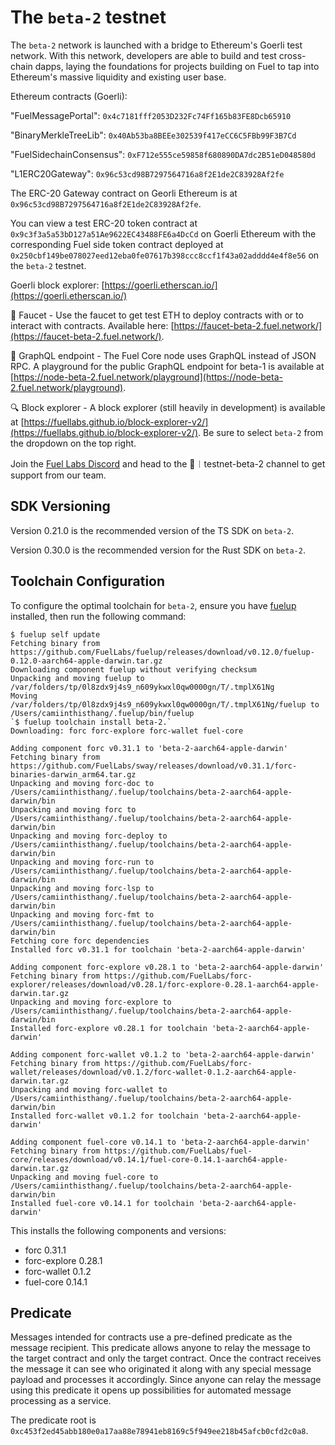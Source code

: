 # The `beta-2` testnet

The `beta-2` network is launched with a bridge to Ethereum's Goerli test network. With this network, developers are able to build and test cross-chain dapps, laying the foundations for projects building on Fuel to tap into Ethereum's massive liquidity and existing user base.

Ethereum contracts (Goerli):

"FuelMessagePortal": `0x4c7181fff2053D232Fc74Ff165b83FE8Dcb65910`

"BinaryMerkleTreeLib": `0x40Ab53ba8BEEe302539f417eCC6C5FBb99F3B7Cd`

"FuelSidechainConsensus": `0xF712e555ce59858f680890DA7dc2B51eD048580d`

"L1ERC20Gateway": `0x96c53cd98B7297564716a8f2E1de2C83928Af2fe`

The ERC-20 Gateway contract on Georli Ethereum is at `0x96c53cd98B7297564716a8f2E1de2C83928Af2fe`.

You can view a test ERC-20 token contract at `0x9c3f3a5a53bD127a51Ae9622EC43488FE6a4DcCd` on Goerli Ethereum with the corresponding Fuel side token contract deployed at `0x250cbf149be078027eed12eba0fe07617b398ccc8ccf1f43a02adddd4e4f8e56` on the `beta-2` testnet.

Goerli block explorer: [https://goerli.etherscan.io/](https://goerli.etherscan.io/)

🚰 Faucet - Use the faucet to get test ETH to deploy contracts with or to interact with contracts. Available here: [https://faucet-beta-2.fuel.network/](https://faucet-beta-2.fuel.network/).

📃 GraphQL endpoint - The Fuel Core node uses GraphQL instead of JSON RPC. A playground for the public GraphQL endpoint for beta-1 is available at [https://node-beta-2.fuel.network/playground](https://node-beta-2.fuel.network/playground).

🔍 Block explorer - A block explorer (still heavily in development) is available at [https://fuellabs.github.io/block-explorer-v2/](https://fuellabs.github.io/block-explorer-v2/). Be sure to select `beta-2` from the dropdown on the top right.

Join the [Fuel Labs Discord](https://discord.com/invite/fuelnetwork) and head to the 🧪︱testnet-beta-2 channel to get support from our team.

## SDK Versioning

Version 0.21.0 is the recommended version of the TS SDK on `beta-2`.  

Version 0.30.0 is the recommended version for the Rust SDK on `beta-2`.

## Toolchain Configuration

To configure the optimal toolchain for `beta-2`, ensure you have [fuelup](https://fuellabs.github.io/fuelup/v0.12.0/) installed, then run the following command:

```console
$ fuelup self update
Fetching binary from https://github.com/FuelLabs/fuelup/releases/download/v0.12.0/fuelup-0.12.0-aarch64-apple-darwin.tar.gz
Downloading component fuelup without verifying checksum
Unpacking and moving fuelup to /var/folders/tp/0l8zdx9j4s9_n609ykwxl0qw0000gn/T/.tmplX61Ng
Moving /var/folders/tp/0l8zdx9j4s9_n609ykwxl0qw0000gn/T/.tmplX61Ng/fuelup to /Users/camiinthisthang/.fuelup/bin/fuelup
`$ fuelup toolchain install beta-2.`
Downloading: forc forc-explore forc-wallet fuel-core

Adding component forc v0.31.1 to 'beta-2-aarch64-apple-darwin'
Fetching binary from https://github.com/FuelLabs/sway/releases/download/v0.31.1/forc-binaries-darwin_arm64.tar.gz
Unpacking and moving forc-doc to /Users/camiinthisthang/.fuelup/toolchains/beta-2-aarch64-apple-darwin/bin
Unpacking and moving forc to /Users/camiinthisthang/.fuelup/toolchains/beta-2-aarch64-apple-darwin/bin
Unpacking and moving forc-deploy to /Users/camiinthisthang/.fuelup/toolchains/beta-2-aarch64-apple-darwin/bin
Unpacking and moving forc-run to /Users/camiinthisthang/.fuelup/toolchains/beta-2-aarch64-apple-darwin/bin
Unpacking and moving forc-lsp to /Users/camiinthisthang/.fuelup/toolchains/beta-2-aarch64-apple-darwin/bin
Unpacking and moving forc-fmt to /Users/camiinthisthang/.fuelup/toolchains/beta-2-aarch64-apple-darwin/bin
Fetching core forc dependencies
Installed forc v0.31.1 for toolchain 'beta-2-aarch64-apple-darwin'

Adding component forc-explore v0.28.1 to 'beta-2-aarch64-apple-darwin'
Fetching binary from https://github.com/FuelLabs/forc-explorer/releases/download/v0.28.1/forc-explore-0.28.1-aarch64-apple-darwin.tar.gz
Unpacking and moving forc-explore to /Users/camiinthisthang/.fuelup/toolchains/beta-2-aarch64-apple-darwin/bin
Installed forc-explore v0.28.1 for toolchain 'beta-2-aarch64-apple-darwin'

Adding component forc-wallet v0.1.2 to 'beta-2-aarch64-apple-darwin'
Fetching binary from https://github.com/FuelLabs/forc-wallet/releases/download/v0.1.2/forc-wallet-0.1.2-aarch64-apple-darwin.tar.gz
Unpacking and moving forc-wallet to /Users/camiinthisthang/.fuelup/toolchains/beta-2-aarch64-apple-darwin/bin
Installed forc-wallet v0.1.2 for toolchain 'beta-2-aarch64-apple-darwin'

Adding component fuel-core v0.14.1 to 'beta-2-aarch64-apple-darwin'
Fetching binary from https://github.com/FuelLabs/fuel-core/releases/download/v0.14.1/fuel-core-0.14.1-aarch64-apple-darwin.tar.gz
Unpacking and moving fuel-core to /Users/camiinthisthang/.fuelup/toolchains/beta-2-aarch64-apple-darwin/bin
Installed fuel-core v0.14.1 for toolchain 'beta-2-aarch64-apple-darwin'
```

This installs the following components and versions:

- forc 0.31.1
- forc-explore 0.28.1
- forc-wallet 0.1.2
- fuel-core 0.14.1

## Predicate

Messages intended for contracts use a pre-defined predicate as the message recipient. This predicate allows anyone to relay the message to the target contract and only the target contract. Once the contract receives the message it can see who originated it along with any special message payload and processes it accordingly. Since anyone can relay the message using this predicate it opens up possibilities for automated message processing as a service.

The predicate root is `0xc453f2ed45abb180e0a17aa88e78941eb8169c5f949ee218b45afcb0cfd2c0a8`.
